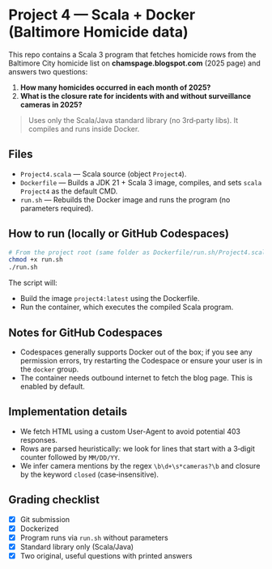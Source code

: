 # Project 4 — Scala + Docker (Baltimore Homicide data)

This repo contains a Scala 3 program that fetches homicide rows from the Baltimore City
homicide list on **chamspage.blogspot.com** (2025 page) and answers two questions:

1. **How many homicides occurred in each month of 2025?**
2. **What is the closure rate for incidents with and without surveillance cameras in 2025?**

> Uses only the Scala/Java standard library (no 3rd‑party libs). It compiles and runs inside Docker.

## Files
- `Project4.scala` — Scala source (object `Project4`).
- `Dockerfile` — Builds a JDK 21 + Scala 3 image, compiles, and sets `scala Project4` as the default CMD.
- `run.sh` — Rebuilds the Docker image and runs the program (no parameters required).

## How to run (locally or GitHub Codespaces)
```bash
# From the project root (same folder as Dockerfile/run.sh/Project4.scala)
chmod +x run.sh
./run.sh
```

The script will:
- Build the image `project4:latest` using the Dockerfile.
- Run the container, which executes the compiled Scala program.

## Notes for GitHub Codespaces
- Codespaces generally supports Docker out of the box; if you see any permission errors,
  try restarting the Codespace or ensure your user is in the `docker` group.
- The container needs outbound internet to fetch the blog page. This is enabled by default.

## Implementation details
- We fetch HTML using a custom User‑Agent to avoid potential 403 responses.
- Rows are parsed heuristically: we look for lines that start with a 3‑digit counter followed by `MM/DD/YY`.
- We infer camera mentions by the regex `\b\d+\s*cameras?\b` and closure by the keyword `closed` (case‑insensitive).

## Grading checklist
- [x] Git submission
- [x] Dockerized
- [x] Program runs via `run.sh` without parameters
- [x] Standard library only (Scala/Java)
- [x] Two original, useful questions with printed answers
